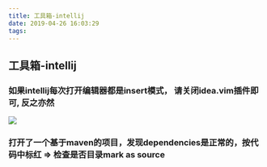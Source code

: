 ```yaml
---
title: 工具箱-intellij
date: 2019-04-26 16:03:29
tags:
---
```


## 工具箱-intellij

### 如果intellij每次打开编辑器都是insert模式， 请关闭idea.vim插件即可, 反之亦然

![](2019-04-26-16-09-55.png)

### 打开了一个基于maven的项目，发现dependencies是正常的，按代码中标红 => 检查是否目录mark as source
